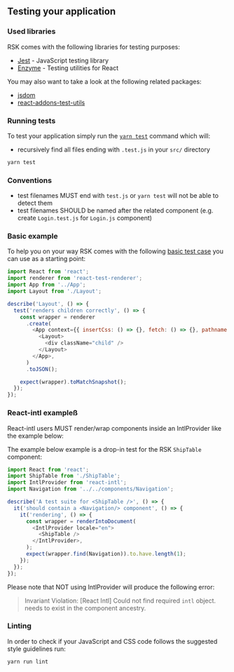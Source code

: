 ## Testing your application

### Used libraries

RSK comes with the following libraries for testing purposes:

* [Jest](https://facebook.github.io/jest/) - JavaScript testing library
* [Enzyme](https://github.com/airbnb/enzyme) - Testing utilities for React

You may also want to take a look at the following related packages:

* [jsdom](https://github.com/tmpvar/jsdom)
* [react-addons-test-utils](https://www.npmjs.com/package/react-addons-test-utils)

### Running tests

To test your application simply run the
[`yarn test`](https://github.com/kriasoft/react-starter-kit/blob/9014614edcb2f44b23298ca3287b9af3a14b6076/package.json#L152)
command which will:

* recursively find all files ending with `.test.js` in your `src/` directory

```bash
yarn test
```

### Conventions

* test filenames MUST end with `test.js` or `yarn test` will not be able to
  detect them
* test filenames SHOULD be named after the related component (e.g. create
  `Login.test.js` for `Login.js` component)

### Basic example

To help you on your way RSK comes with the following
[basic test case](https://github.com/kriasoft/react-starter-kit/blob/master/src/components/Layout/Layout.test.js)
you can use as a starting point:

```js
import React from 'react';
import renderer from 'react-test-renderer';
import App from '../App';
import Layout from './Layout';

describe('Layout', () => {
  test('renders children correctly', () => {
    const wrapper = renderer
      .create(
        <App context={{ insertCss: () => {}, fetch: () => {}, pathname: '' }}>
          <Layout>
            <div className="child" />
          </Layout>
        </App>,
      )
      .toJSON();

    expect(wrapper).toMatchSnapshot();
  });
});
```

### React-intl exampleß

React-intl users MUST render/wrap components inside an IntlProvider like the
example below:

The example below example is a drop-in test for the RSK `ShipTable` component:

```js
import React from 'react';
import ShipTable from './ShipTable';
import IntlProvider from 'react-intl';
import Navigation from '../../components/Navigation';

describe('A test suite for <ShipTable />', () => {
  it('should contain a <Navigation/> component', () => {
    it('rendering', () => {
      const wrapper = renderIntoDocument(
        <IntlProvider locale="en">
          <ShipTable />
        </IntlProvider>,
      );
      expect(wrapper.find(Navigation)).to.have.length(1);
    });
  });
});
```

Please note that NOT using IntlProvider will produce the following error:

> Invariant Violation: [React Intl] Could not find required `intl` object.
> <IntlProvider> needs to exist in the component ancestry.

### Linting

In order to check if your JavaScript and CSS code follows the suggested style
guidelines run:

```bash
yarn run lint
```
